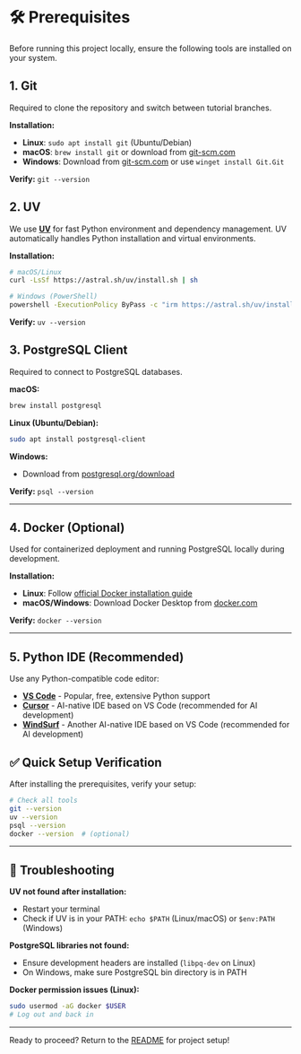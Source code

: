 # 🛠️ Prerequisites

Before running this project locally, ensure the following tools are installed on your system.

## 1. Git

Required to clone the repository and switch between tutorial branches.

**Installation:**
- **Linux**: `sudo apt install git` (Ubuntu/Debian)
- **macOS**: `brew install git` or download from [git-scm.com](https://git-scm.com/downloads)
- **Windows**: Download from [git-scm.com](https://git-scm.com/downloads) or use `winget install Git.Git`

**Verify:** `git --version`

## 2. UV

We use [**UV**](https://github.com/astral-sh/uv) for fast Python environment and dependency management. UV automatically handles Python installation and virtual environments.

**Installation:**
```bash
# macOS/Linux
curl -LsSf https://astral.sh/uv/install.sh | sh

# Windows (PowerShell)
powershell -ExecutionPolicy ByPass -c "irm https://astral.sh/uv/install.ps1 | iex"
```

**Verify:** `uv --version`

## 3. PostgreSQL Client

Required to connect to PostgreSQL databases.

**macOS:**
```bash
brew install postgresql
```

**Linux (Ubuntu/Debian):**
```bash
sudo apt install postgresql-client
```

**Windows:**
- Download from [postgresql.org/download](https://www.postgresql.org/download/windows/)

**Verify:** `psql --version`

---

## 4. Docker (Optional)

Used for containerized deployment and running PostgreSQL locally during development.

**Installation:**
- **Linux**: Follow [official Docker installation guide](https://docs.docker.com/engine/install/)
- **macOS/Windows**: Download Docker Desktop from [docker.com](https://www.docker.com/get-started)

**Verify:** `docker --version`

---

## 5. Python IDE (Recommended)

Use any Python-compatible code editor:

- **[VS Code](https://code.visualstudio.com/)** - Popular, free, extensive Python support
- **[Cursor](https://www.cursor.com/)** - AI-native IDE based on VS Code (recommended for AI development)
- **[WindSurf](https://windsurf.com/)** - Another AI-native IDE based on VS Code (recommended for AI development)

## ✅ Quick Setup Verification

After installing the prerequisites, verify your setup:

```bash
# Check all tools
git --version
uv --version
psql --version
docker --version  # (optional)
```

---

## 🔧 Troubleshooting

**UV not found after installation:**
- Restart your terminal
- Check if UV is in your PATH: `echo $PATH` (Linux/macOS) or `$env:PATH` (Windows)

**PostgreSQL libraries not found:**
- Ensure development headers are installed (`libpq-dev` on Linux)
- On Windows, make sure PostgreSQL bin directory is in PATH

**Docker permission issues (Linux):**
```bash
sudo usermod -aG docker $USER
# Log out and back in
```

---

Ready to proceed? Return to the [README](../README.md#installation) for project setup!
